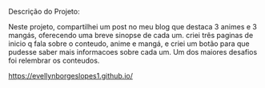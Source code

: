 Descrição do Projeto:

Neste projeto, compartilhei um post no meu blog que destaca 3 animes e 3 mangás, oferecendo uma breve sinopse de cada um. criei três paginas de inicio q fala sobre o conteudo, anime e mangá, e criei um botão para que pudesse saber mais informacoes sobre cada um.
Um dos maiores desafios foi relembrar os conteudos.

https://evellynborgeslopes1.github.io/